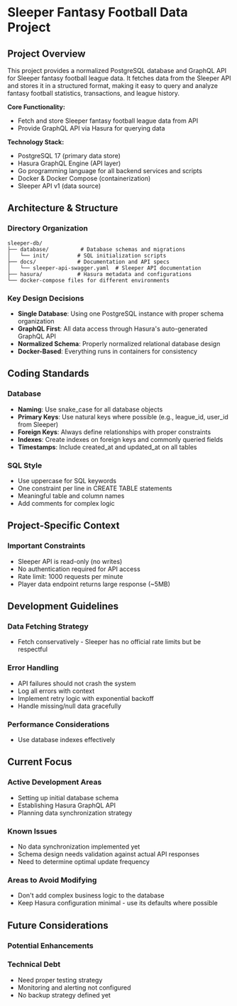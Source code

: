 # Sleeper Fantasy Football Data Project

## Project Overview

This project provides a normalized PostgreSQL database and GraphQL API for Sleeper fantasy football league data. It fetches data from the Sleeper API and stores it in a structured format, making it easy to query and analyze fantasy football statistics, transactions, and league history.

**Core Functionality:**
- Fetch and store Sleeper fantasy football league data from API
- Provide GraphQL API via Hasura for querying data

**Technology Stack:**
- PostgreSQL 17 (primary data store)
- Hasura GraphQL Engine (API layer)
- Go programming language for all backend services and scripts
- Docker & Docker Compose (containerization)
- Sleeper API v1 (data source)

## Architecture & Structure

### Directory Organization
```
sleeper-db/
├── database/          # Database schemas and migrations
│   └── init/         # SQL initialization scripts
├── docs/             # Documentation and API specs
│   └── sleeper-api-swagger.yaml  # Sleeper API documentation
├── hasura/           # Hasura metadata and configurations
└── docker-compose files for different environments
```

### Key Design Decisions
- **Single Database**: Using one PostgreSQL instance with proper schema organization
- **GraphQL First**: All data access through Hasura's auto-generated GraphQL API
- **Normalized Schema**: Properly normalized relational database design
- **Docker-Based**: Everything runs in containers for consistency

## Coding Standards

### Database
- **Naming**: Use snake_case for all database objects
- **Primary Keys**: Use natural keys where possible (e.g., league_id, user_id from Sleeper)
- **Foreign Keys**: Always define relationships with proper constraints
- **Indexes**: Create indexes on foreign keys and commonly queried fields
- **Timestamps**: Include created_at and updated_at on all tables

### SQL Style
- Use uppercase for SQL keywords
- One constraint per line in CREATE TABLE statements
- Meaningful table and column names
- Add comments for complex logic

## Project-Specific Context

### Important Constraints
- Sleeper API is read-only (no writes)
- No authentication required for API access
- Rate limit: 1000 requests per minute
- Player data endpoint returns large response (~5MB)

## Development Guidelines

### Data Fetching Strategy
- Fetch conservatively - Sleeper has no official rate limits but be respectful

### Error Handling
- API failures should not crash the system
- Log all errors with context
- Implement retry logic with exponential backoff
- Handle missing/null data gracefully

### Performance Considerations
- Use database indexes effectively

## Current Focus

### Active Development Areas
- Setting up initial database schema
- Establishing Hasura GraphQL API
- Planning data synchronization strategy

### Known Issues
- No data synchronization implemented yet
- Schema design needs validation against actual API responses
- Need to determine optimal update frequency

### Areas to Avoid Modifying
- Don't add complex business logic to the database
- Keep Hasura configuration minimal - use its defaults where possible

## Future Considerations

### Potential Enhancements

### Technical Debt
- Need proper testing strategy
- Monitoring and alerting not configured
- No backup strategy defined yet